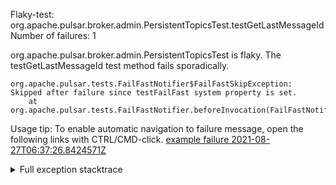         
Flaky-test: org.apache.pulsar.broker.admin.PersistentTopicsTest.testGetLastMessageId
Number of failures: 1

org.apache.pulsar.broker.admin.PersistentTopicsTest is flaky. The testGetLastMessageId test method fails sporadically.

```
org.apache.pulsar.tests.FailFastNotifier$FailFastSkipException: Skipped after failure since testFailFast system property is set.
	at org.apache.pulsar.tests.FailFastNotifier.beforeInvocation(FailFastNotifier.java:88)

```

Usage tip: To enable automatic navigation to failure message, open the following links with CTRL/CMD-click.
[example failure 2021-08-27T06:37:26.8424571Z](https://github.com/apache/pulsar/runs/3440411059?check_suite_focus=true#step:9:923)


<details>
<summary>Full exception stacktrace</summary>
<code><pre>
org.apache.pulsar.tests.FailFastNotifier$FailFastSkipException: Skipped after failure since testFailFast system property is set.
	at org.apache.pulsar.tests.FailFastNotifier.beforeInvocation(FailFastNotifier.java:88)

</pre></code>
</details>

